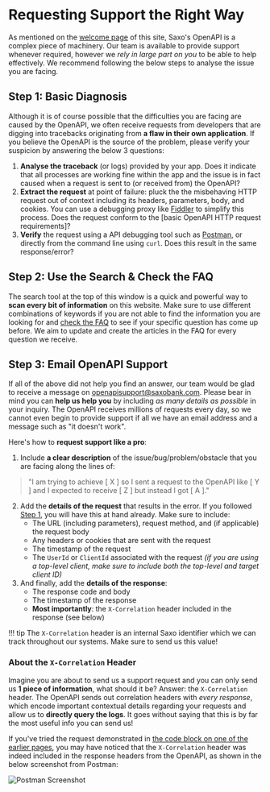 # Requesting Support the Right Way

As mentioned on the [welcome page](index.md) of this site, Saxo's OpenAPI is a complex piece of machinery. Our team is available to provide support whenever required, however we *rely in large part on you* to be able to help effectively. We recommend following the below steps to analyse the issue you are facing.

## Step 1: Basic Diagnosis

Although it is of course possible that the difficulties you are facing are caused by the OpenAPI, we often receive requests from developers that are digging into tracebacks originating from **a flaw in their own application**. If you believe the OpenAPI is the source of the problem, please verify your suspicion by answering the below 3 questions:

1. **Analyse the traceback** (or logs) provided by your app. Does it indicate that all processes are working fine within the app and the issue is in fact caused when a request is sent to (or received from) the OpenAPI?
2. **Extract the request** at point of failure: pluck the the misbehaving HTTP request out of context including its headers, parameters, body, and cookies. You can use a debugging proxy  like [Fiddler](https://www.telerik.com/fiddler) to simplify this process. Does the request conform to the [basic OpenAPI HTTP request requirements]?
3. **Verify** the request using a API debugging tool such as [Postman](https://www.getpostman.com/), or directly from the command line using `curl`. Does this result in the same response/error?

## Step 2: Use the Search & Check the FAQ

The search tool at the top of this window is a quick and powerful way to **scan every bit of information** on this website. Make sure to use different combinations of keywords if you are not able to find the information you are looking for and [check the FAQ](basics/faq/index.md) to see if your specific question has come up before. We aim to update and create the articles in the FAQ for every question we receive.

## Step 3: Email OpenAPI Support

If all of the above did not help you find an answer, our team would be glad to receive a message on [openapisupport@saxobank.com](mailto:openapisupport@saxobank.com). Please bear in mind you can **help us help you** by including *as many details as possible* in your inquiry. The OpenAPI receives millions of requests every day, so we cannot even begin to provide support if all we have an email address and a message such as "it doesn't work".

Here's how to **request support like a pro**:

1. Include **a clear description** of the issue/bug/problem/obstacle that you are facing along the lines of:
> "I am trying to achieve [ X ] so I sent a request to the OpenAPI like [ Y ] and I expected to receive [ Z ] but instead I got [ A ]."
2. Add the **details of the request** that results in the error. If you followed [Step 1](#step-1-basic-diagnosis), you will have this at hand already. Make sure to include:
    - The URL (including parameters), request method, and (if applicable) the request body
    - Any headers or cookies that are sent with the request
    - The timestamp of the request
    - The `UserId` or `ClientId` associated with the request
    *(if you are using a top-level client, make sure to include both the top-level and target client ID)*
3. And finally, add the **details of the response**:
    - The response code and body
    - The timestamp of the response
    - **Most importantly**: the `X-Correlation` header included in the response (see below)

!!! tip
    The `X-Correlation` header is an internal Saxo identifier which we can track throughout our systems. Make sure to send us this value!

### About the `X-Correlation` Header

Imagine you are about to send us a support request and you can only send us **1 piece of information**, what should it be? Answer: the `X-Correlation` header. The OpenAPI sends out correlation headers with *every response*, which encode important contextual details regarding your requests and allow us to **directly query the logs**. It goes without saying that this is by far the most useful info you can send us!

If you've tried the request demonstrated in [the code block on one of the earlier pages](usage.md#sample-code), you may have noticed that the `X-Correlation` header was indeed included in the response headers from the OpenAPI, as shown in the below screenshot from Postman:

![Postman Screenshot](/img/postman1.png)